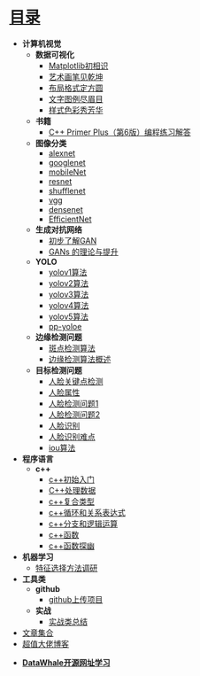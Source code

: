 # [目录](README.md)
* **计算机视觉**
  * **数据可视化**
    * [Matplotlib初相识](matplotlib/ch1.md)
    * [艺术画笔见乾坤](matplotlib/ch2.md)
    * [布局格式定方圆](matplotlib/ch3.md)
    * [文字图例尽眉目](matplotlib/ch4.md)
    * [样式色彩秀芳华](matplotlib/ch5.md)
  * **书籍**
    * [C++ Primer Plus（第6版）编程练习解答](https://relph1119.github.io/cpp-primer-plus/#/)
  * **图像分类**
    * [alexnet](DeepLearning/alexnet.md)   
    * [googlenet](DeepLearning/googlenet.md)
    * [mobileNet](DeepLearning/mobileNet.md)
    * [resnet](DeepLearning/resnet.md)
    * [shufflenet](DeepLearning/shufflenet.md)
    * [vgg](DeepLearning/vgg.md)
    * [densenet](DeepLearning/densenet.md)
    * [EfficientNet](DeepLearning/EfficientNet.md)
  * **生成对抗网络**
    * [初步了解GAN](GAN/笔记.md)
    * [GANs 的理论与提升](GAN/笔记2.md)
  * **YOLO**
    * [yolov1算法](cv/yolov1.md)
    * [yolov2算法](cv/yolov2.md)
    * [yolov3算法](cv/yolov3.md)
    * [yolov4算法](cv/yolov4.md)
    * [yolov5算法](cv/yolov5.md)
    * [pp-yoloe](cv/PP-YOLOE.md)
  * **边缘检测问题**
    * [斑点检测算法](cv/ch1.md)
    * [边缘检测算法概述](cv/ch2.md)
  * **目标检测问题**
    * [人脸关键点检测](cv/人脸关键点检测.md)
    * [人脸属性](cv/人脸属性识别.md)
    * [人脸检测问题1](cv/人脸检测问题1.md)
    * [人脸检测问题2](cv/人脸检测问题2.md)
    * [人脸识别](cv/人脸识别.md)
    * [人脸识别难点](cv/人脸识别难点.md)
    * [iou算法](cv/iou.md)
* **程序语言**
  * **c++**
    * [c++初始入门](C++/ch1.md)
    * [C++处理数据](C++/ch2.md)
    * [c++复合类型](C++/ch3.md)
    * [c++循环和关系表达式](C++/ch4.md)
    * [c++分支和逻辑运算](C++/ch5.md)
    * [c++函数](C++/ch6.md)
    * [c++函数探幽](C++/ch7.md)
* **机器学习**
  * [特征选择方法调研](MachineLearning/ch1.md)
* **工具类**
  * **github**
    * [github上传项目](https://www.cnblogs.com/zouwangblog/p/11201561.html)
  * **实战**
    * [实战类总结](https://docs.qq.com/doc/DZG1SZ21YZmx4b2Z1)
* [文章集合](paper/README.md)
* [超值大佬博客](GodV/readme.md)
- [**DataWhale开源网址学习**](https://datawhale.feishu.cn/docs/doccn0AOicI3LJ8RwhY0cuDPSOc#zDsZM5)



